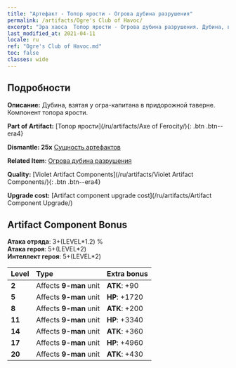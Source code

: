 ```yaml
---
title: "Артефакт - Топор ярости - Огрова дубина разрушения"
permalink: /artifacts/Ogre's Club of Havoc/
excerpt: "Эра хаоса  Топор ярости - Огрова дубина разрушения. Дубина, взятая у огра-капитана в придорожной таверне. Компонент топора ярости."
last_modified_at: 2021-04-11
locale: ru
ref: "Ogre's Club of Havoc.md"
toc: false
classes: wide
---
```




## Подробности

 **Описание:** Дубина, взятая у огра-капитана в придорожной таверне. Компонент топора ярости.

 **Part of Artifact:** [Топор ярости](/ru/artifacts/Axe of Ferocity/){: .btn .btn--era4}

 **Dismantle: 25x** [Сущность артефактов](/ru/Items/con_905/)

 **Related Item**: [Огрова дубина разрушения](/ru/Items/art_125/)

 **Quality:** [Violet Artifact Components](/ru/artifacts/Violet Artifact Components/){: .btn .btn--era4}

 **Upgrade cost:** [Artifact component upgrade cost](/ru/artifacts/Artifact Component Upgrade/)

## Artifact Component Bonus

  **Атака отряда**: 3+(LEVEL\*1.2) %<br/>**Атака героя**: 5+(LEVEL\*2)<br/>**Интеллект героя**: 5+(LEVEL\*2)

  |  Level  | Type |    Extra bonus  | 
  |:--------|:-----|:----------------| 
  | **2** | Affects **9-man** unit | **ATK**: +90 | 
  | **5** | Affects **9-man** unit | **HP**: +1720 | 
  | **8** | Affects **9-man** unit | **ATK**: +200 | 
  | **11** | Affects **9-man** unit | **HP**: +3340 | 
  | **14** | Affects **9-man** unit | **ATK**: +360 | 
  | **17** | Affects **9-man** unit | **HP**: +4960 | 
  | **20** | Affects **9-man** unit | **ATK**: +430 | 
